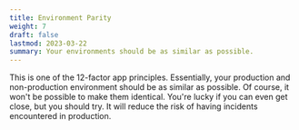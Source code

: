 ```yaml
---
title: Environment Parity
weight: 7
draft: false
lastmod: 2023-03-22
summary: Your environments should be as similar as possible.
---
```


This is one of the 12-factor app principles.  Essentially, your production and 
non-production environment should be as similar as possible.  Of course, it 
won't be possible to make them identical.  You're lucky if you can even get close,
but you should try.  It will reduce the risk of having incidents encountered
in production.